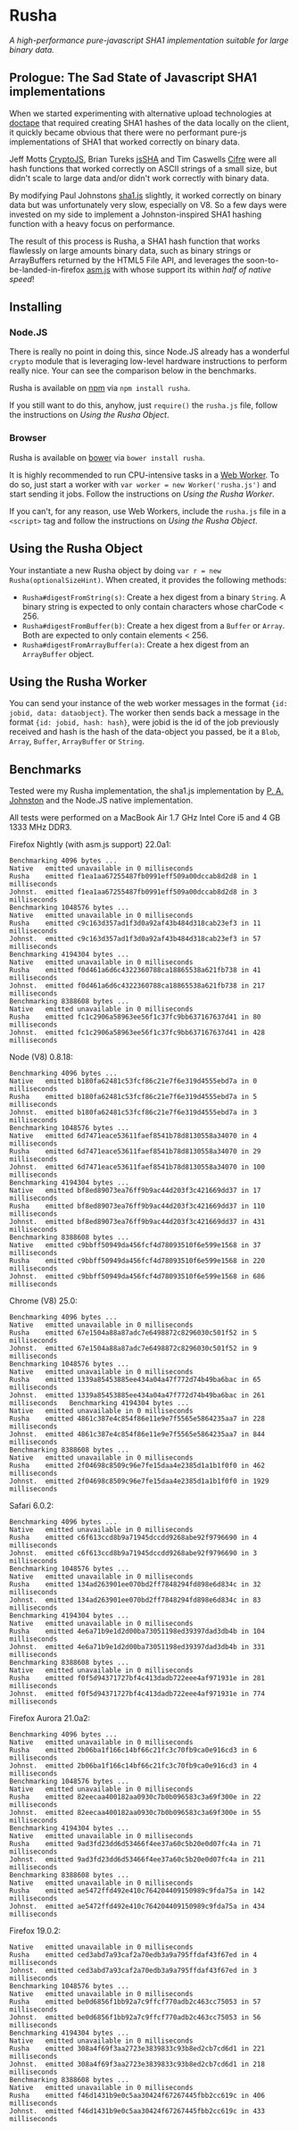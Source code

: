 # Rusha
*A high-performance pure-javascript SHA1 implementation suitable for large binary data.*

## Prologue: The Sad State of Javascript SHA1 implementations

When we started experimenting with alternative upload technologies at [doctape](http://doctape.com) that required creating SHA1 hashes of the data locally on the client, it quickly became obvious that there were no performant pure-js implementations of SHA1 that worked correctly on binary data.

Jeff Motts [CryptoJS](http://code.google.com/p/crypto-js/), Brian Tureks [jsSHA](http://caligatio.github.com/jsSHA/) and Tim Caswells [Cifre](http://github.com/openpeer/cifre) were all hash functions that worked correctly on ASCII strings of a small size, but didn't scale to large data and/or didn't work correctly with binary data.

By modifying Paul Johnstons [sha1.js](http://pajhome.org.uk/crypt/md5/sha1.html) slightly, it worked correctly on binary data but was unfortunately very slow, especially on V8. So a few days were invested on my side to implement a Johnston-inspired SHA1 hashing function with a heavy focus on performance.

The result of this process is Rusha, a SHA1 hash function that works flawlessly on large amounts binary data, such as binary strings or ArrayBuffers returned by the HTML5 File API, and leverages the soon-to-be-landed-in-firefox [asm.js](http://asmjs.org/spec/latest/) with whose support its within *half of native speed*!

## Installing

### Node.JS

There is really no point in doing this, since Node.JS already has a wonderful `crypto` module that is leveraging low-level hardware instructions to perform really nice. Your can see the comparison below in the benchmarks.

Rusha is available on [npm](http://npmjs.org/) via `npm install rusha`.

If you still want to do this, anyhow, just `require()` the `rusha.js` file, follow the instructions on _Using the Rusha Object_.

### Browser

Rusha is available on [bower](http://twitter.github.com/bower/) via `bower install rusha`.

It is highly recommended to run CPU-intensive tasks in a [Web Worker](http://developer.mozilla.org/en-US/docs/DOM/Using_web_workers). To do so, just start a worker with `var worker = new Worker('rusha.js')` and start sending it jobs. Follow the instructions on _Using the Rusha Worker_.

If you can't, for any reason, use Web Workers, include the `rusha.js` file in a `<script>` tag and follow the instructions on _Using the Rusha Object_.

## Using the Rusha Object

Your instantiate a new Rusha object by doing `var r = new Rusha(optionalSizeHint)`. When created, it provides the following methods:

- `Rusha#digestFromString(s)`: Create a hex digest from a binary `String`. A binary string is expected to only contain characters whose charCode < 256.
- `Rusha#digestFromBuffer(b)`: Create a hex digest from a `Buffer` or `Array`. Both are expected to only contain elements < 256.
- `Rusha#digestFromArrayBuffer(a)`: Create a hex digest from an `ArrayBuffer` object.

## Using the Rusha Worker

You can send your instance of the web worker messages in the format `{id: jobid, data: dataobject}`. The worker then sends back a message in the format `{id: jobid, hash: hash}`, were jobid is the id of the job previously received and hash is the hash of the data-object you passed, be it a `Blob`, `Array`, `Buffer`, `ArrayBuffer` or `String`.

## Benchmarks

Tested were my Rusha implementation, the sha1.js implementation by [P. A. Johnston](http://pajhome.org.uk/crypt/md5/sha1.html) and the Node.JS native implementation.

All tests were performed on a MacBook Air 1.7 GHz Intel Core i5 and 4 GB 1333 MHz DDR3.

Firefox Nightly (with asm.js support) 22.0a1:

	Benchmarking 4096 bytes ...
	Native   emitted unavailable in 0 milliseconds
	Rusha    emitted f1ea1aa67255487fb0991eff509a00dccab8d2d8 in 1 milliseconds
	Johnst.  emitted f1ea1aa67255487fb0991eff509a00dccab8d2d8 in 3 milliseconds
	Benchmarking 1048576 bytes ...
	Native   emitted unavailable in 0 milliseconds
	Rusha    emitted c9c163d357ad1f3d0a92af43b484d318cab23ef3 in 11 milliseconds
	Johnst.  emitted c9c163d357ad1f3d0a92af43b484d318cab23ef3 in 57 milliseconds
	Benchmarking 4194304 bytes ...
	Native   emitted unavailable in 0 milliseconds
	Rusha    emitted f0d461a6d6c4322360788ca18865538a621fb738 in 41 milliseconds
	Johnst.  emitted f0d461a6d6c4322360788ca18865538a621fb738 in 217 milliseconds
	Benchmarking 8388608 bytes ...
	Native   emitted unavailable in 0 milliseconds
	Rusha    emitted fc1c2906a58963ee56f1c37fc9bb637167637d41 in 80 milliseconds
	Johnst.  emitted fc1c2906a58963ee56f1c37fc9bb637167637d41 in 428 milliseconds

Node (V8) 0.8.18:

	Benchmarking 4096 bytes ...
	Native   emitted b180fa62481c53fcf86c21e7f6e319d4555ebd7a in 0 milliseconds
	Rusha    emitted b180fa62481c53fcf86c21e7f6e319d4555ebd7a in 5 milliseconds
	Johnst.  emitted b180fa62481c53fcf86c21e7f6e319d4555ebd7a in 3 milliseconds
	Benchmarking 1048576 bytes ...
	Native   emitted 6d7471eace53611faef8541b78d8130558a34070 in 4 milliseconds
	Rusha    emitted 6d7471eace53611faef8541b78d8130558a34070 in 29 milliseconds
	Johnst.  emitted 6d7471eace53611faef8541b78d8130558a34070 in 100 milliseconds
	Benchmarking 4194304 bytes ...
	Native   emitted bf8ed89073ea76ff9b9ac44d203f3c421669dd37 in 17 milliseconds
	Rusha    emitted bf8ed89073ea76ff9b9ac44d203f3c421669dd37 in 110 milliseconds
	Johnst.  emitted bf8ed89073ea76ff9b9ac44d203f3c421669dd37 in 431 milliseconds
	Benchmarking 8388608 bytes ...
	Native   emitted c9bbff50949da456fcf4d78093510f6e599e1568 in 37 milliseconds
	Rusha    emitted c9bbff50949da456fcf4d78093510f6e599e1568 in 220 milliseconds
	Johnst.  emitted c9bbff50949da456fcf4d78093510f6e599e1568 in 686 milliseconds

Chrome (V8) 25.0:

	Benchmarking 4096 bytes ...
	Native   emitted unavailable in 0 milliseconds
	Rusha    emitted 67e1504a88a87adc7e6498872c8296030c501f52 in 5 milliseconds
	Johnst.  emitted 67e1504a88a87adc7e6498872c8296030c501f52 in 9 milliseconds
	Benchmarking 1048576 bytes ...
	Native   emitted unavailable in 0 milliseconds
	Rusha    emitted 1339a85453885ee434a04a47f772d74b49ba6bac in 65 milliseconds
	Johnst.  emitted 1339a85453885ee434a04a47f772d74b49ba6bac in 261 milliseconds 	Benchmarking 4194304 bytes ...
	Native   emitted unavailable in 0 milliseconds
	Rusha    emitted 4861c387e4c854f86e11e9e7f5565e5864235aa7 in 228 milliseconds
	Johnst.  emitted 4861c387e4c854f86e11e9e7f5565e5864235aa7 in 844 milliseconds
	Benchmarking 8388608 bytes ...
	Native   emitted unavailable in 0 milliseconds
	Rusha    emitted 2f04698c8509c96e7fe15daa4e2385d1a1b1f0f0 in 462 milliseconds
	Johnst.  emitted 2f04698c8509c96e7fe15daa4e2385d1a1b1f0f0 in 1929 milliseconds

Safari 6.0.2:

	Benchmarking 4096 bytes ...
	Native   emitted unavailable in 0 milliseconds
	Rusha    emitted c6f613ccd8b9a71945dccdd9268abe92f9796690 in 4 milliseconds
	Johnst.  emitted c6f613ccd8b9a71945dccdd9268abe92f9796690 in 3 milliseconds
	Benchmarking 1048576 bytes ...
	Native   emitted unavailable in 0 milliseconds
	Rusha    emitted 134ad263901ee070bd2ff7848294fd898e6d834c in 32 milliseconds
	Johnst.  emitted 134ad263901ee070bd2ff7848294fd898e6d834c in 83 milliseconds
	Benchmarking 4194304 bytes ...
	Native   emitted unavailable in 0 milliseconds
	Rusha    emitted 4e6a71b9e1d2d00ba73051198ed39397dad3db4b in 104 milliseconds
	Johnst.  emitted 4e6a71b9e1d2d00ba73051198ed39397dad3db4b in 331 milliseconds
	Benchmarking 8388608 bytes ...
	Native   emitted unavailable in 0 milliseconds
	Rusha    emitted f0f5d94371727bf4c413dadb722eee4af971931e in 281 milliseconds
	Johnst.  emitted f0f5d94371727bf4c413dadb722eee4af971931e in 774 milliseconds

Firefox Aurora 21.0a2:

	Benchmarking 4096 bytes ...
	Native   emitted unavailable in 0 milliseconds
	Rusha    emitted 2b06ba1f166c14bf66c21fc3c70fb9ca0e916cd3 in 6 milliseconds
	Johnst.  emitted 2b06ba1f166c14bf66c21fc3c70fb9ca0e916cd3 in 4 milliseconds
	Benchmarking 1048576 bytes ...
	Native   emitted unavailable in 0 milliseconds
	Rusha    emitted 82eecaa400182aa0930c7b0b096583c3a69f300e in 22 milliseconds
	Johnst.  emitted 82eecaa400182aa0930c7b0b096583c3a69f300e in 55 milliseconds
	Benchmarking 4194304 bytes ...
	Native   emitted unavailable in 0 milliseconds
	Rusha    emitted 9ad3fd23dd6d53466f4ee37a60c5b20e0d07fc4a in 71 milliseconds
	Johnst.  emitted 9ad3fd23dd6d53466f4ee37a60c5b20e0d07fc4a in 211 milliseconds
	Benchmarking 8388608 bytes ...
	Native   emitted unavailable in 0 milliseconds
	Rusha    emitted ae5472ffd492e410c764204409150989c9fda75a in 142 milliseconds
	Johnst.  emitted ae5472ffd492e410c764204409150989c9fda75a in 434 milliseconds

Firefox 19.0.2:

	Native   emitted unavailable in 0 milliseconds
	Rusha    emitted ced3abd7a93caf2a70edb3a9a795ffdaf43f67ed in 4 milliseconds
	Johnst.  emitted ced3abd7a93caf2a70edb3a9a795ffdaf43f67ed in 3 milliseconds
	Benchmarking 1048576 bytes ...
	Native   emitted unavailable in 0 milliseconds
	Rusha    emitted be0d6856f1bb92a7c9ffcf770adb2c463cc75053 in 57 milliseconds
	Johnst.  emitted be0d6856f1bb92a7c9ffcf770adb2c463cc75053 in 56 milliseconds
	Benchmarking 4194304 bytes ...
	Native   emitted unavailable in 0 milliseconds
	Rusha    emitted 308a4f69f3aa2723e3839833c93b8ed2cb7cd6d1 in 221 milliseconds
	Johnst.  emitted 308a4f69f3aa2723e3839833c93b8ed2cb7cd6d1 in 218 milliseconds
	Benchmarking 8388608 bytes ...
	Native   emitted unavailable in 0 milliseconds
	Rusha    emitted f46d1431b9e0c5aa30424f67267445fbb2cc619c in 406 milliseconds
	Johnst.  emitted f46d1431b9e0c5aa30424f67267445fbb2cc619c in 433 milliseconds